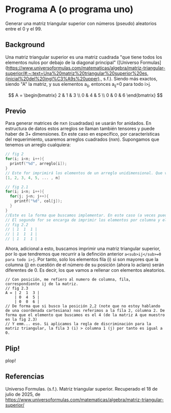 # Programa A (o programa uno)

Generar una matriz triangular superior con números (pseudo) aleatorios entre  el 0 y el 99.

## Background

Una matriz triangular superior es una matriz cuadrada "que tiene todos los elementos nulos por debajo de la diagonal principal" ([Universo Formulas](https://www.universoformulas.com/matematicas/algebra/matriz-triangular-superior/#:~:text=Una%20matriz%20triangular%20superior%20es,(inicial%20del%20ingl%C3%A9s%20upper)., s.f.).
Siendo más exactos, siendo "A" la matriz, y sus elementos a<sub>ij</sub>, entonces a<sub>ij</sub>=0 para todo i>j.

$$
A = \begin{bmatrix}
2 & 1 & 3 \\
0 & 4 & 5 \\
0 & 0 & 6
\end{bmatrix}
$$

## Previo
Para generar matrices de nxn (cuadradas) se usarán for anidados. En estructura de datos estos arreglos se llaman también tensores y puede haber de 3+ dimensiones. En este caso en específico, por características del requerimiento, usaremos arreglos cuadrados (nxn). Supongamos que tenemos un arreglo cualquiera:
```c
// fig 2
for(i; i<n; i++){
  printf("%d", arreglo[i]);
}
// Este for imprimirá los elementos de un arreglo unidimensional. Que visualmente podría verse así:
[1, 2, 3, 4, 5, ... , n]

// fig 2.1
for(i; i<n; i++){
  for(j; j<n; j++){
    printf("%d", col[j]);
  }
}
//Este es la forma que buscamos implementar. En este caso (a veces puede ser diferente) i (filas) y j (columnas) tienen el mismo "largo" (por ser una matriz nxn).
// El segundo for se encarga de imprimir los elementos por columna y el primer for de recorrer las filas. De suerte que podemos tener algo asi:
// fig 2.2
// | 1  1  1 |
// | 1  1  1 |
// | 1  1  1 |
```
Ahora, adicional a esto, buscamos imprimir una matriz triangular superior, por lo que tendremos que recurrir a la definción anterior `a<sub>ij</sub>=0 para todo i>j`. Por tanto, solo los elementos fila (i) si son mayores que la columna (j) en cuestión de el número de su posición (ahora lo aclaro) serán diferentes de 0. Es decir, los que vamos a rellenar con elementos aleatorios.
```
// Con posición, me refiero al numero de columna, fila, correspondiente ij de la matriz.
// fig 2.3
A = | 2  1  3 |
    | 0  4  5 |
    | 0  0  6 |
// De forma que si busco la posición 2,2 (note que no estoy hablando de una coordenada cartesiana) nos referimos a la fila 2, columna 2. De forma que el elemento que buscamos es el 4 (de la matriz A que muestro en la fig 2.3)
// Y emm... eso. Si aplicamos la regla de discriminación para la matriz triangular, la fila 3 (i) > columna 1 (j) por tanto es igual a 0.
```
## Plip!
plop!

## Referencias
Universo Formulas. (s.f.). Matriz triangular superior. Recuperado el 18 de julio de 2025, de https://www.universoformulas.com/matematicas/algebra/matriz-triangular-superior/